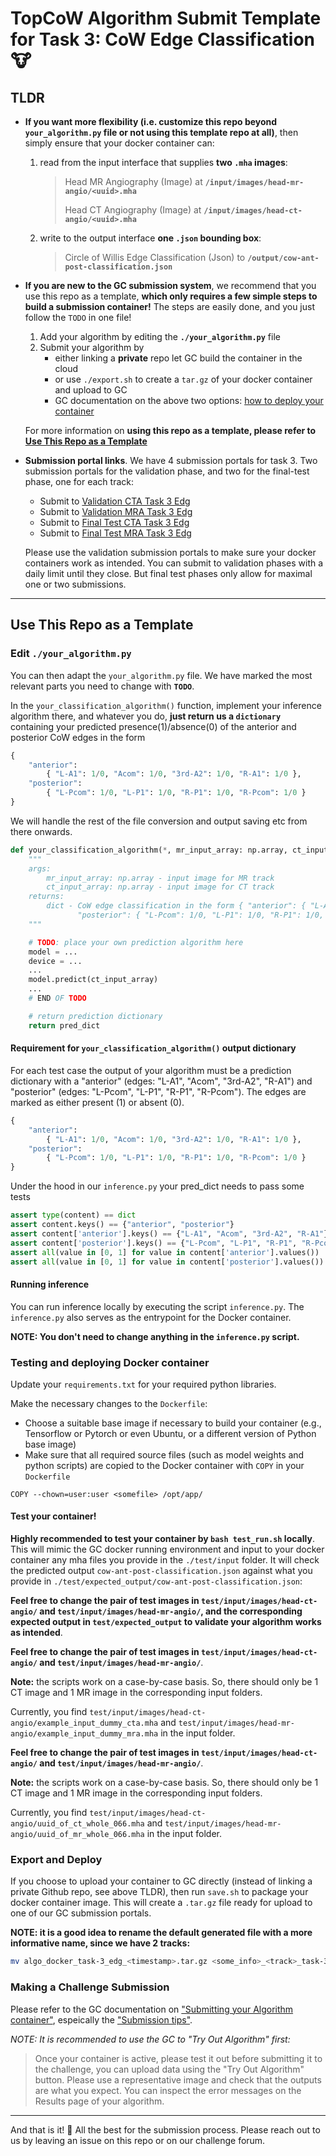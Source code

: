 # TopCoW Algorithm Submit Template for Task 3: CoW Edge Classification 🐮

## TLDR

* **If you want more flexibility (i.e. customize this repo beyond `your_algorithm.py` file or not using this template repo at all)**, then simply ensure that your docker container can:
  1. read from the input interface that supplies **two `.mha` images**:

        > Head MR Angiography (Image) at **`/input/images/head-mr-angio/<uuid>.mha`**
        >
        > Head CT Angiography (Image) at **`/input/images/head-ct-angio/<uuid>.mha`**

  2. write to the output interface **one `.json` bounding box**:

        > Circle of Willis Edge Classification (Json) to **`/output/cow-ant-post-classification.json`**


* **If you are new to the GC submission system**, we recommend that you use this repo as a template, **which only requires a few simple steps to build a submission container!**
The steps are easily done, and you just follow the `TODO` in one file!

    1. Add your algorithm by editing the **`./your_algorithm.py`** file
    3. Submit your algorithm by
        - either linking a **private** repo let GC build the container in the cloud
        - or use `./export.sh` to create a `tar.gz` of your docker container and upload to GC
        - GC documentation on the above two options: [how to deploy your container](https://grand-challenge.org/documentation/test-and-deploy-your-container/)


  For more information on **using this repo as a template, please refer to [Use This Repo as a Template](#use-this-repo-as-a-template)**


* **Submission portal links**. We have 4 submission portals for task 3. Two submission portals for the validation phase, and two for the final-test phase, one for each track:
    * Submit to [Validation CTA Task 3 Edg](https://topcow24.grand-challenge.org/evaluation/validation-cta-task-3-edg/submissions/create/)
    * Submit to [Validation MRA Task 3 Edg](https://topcow24.grand-challenge.org/evaluation/validation-mra-task-3-edg/submissions/create/)
    * Submit to [Final Test CTA Task 3 Edg](https://topcow24.grand-challenge.org/evaluation/finaltest-cta-task-3-edg/submissions/create/)
    * Submit to [Final Test MRA Task 3 Edg](https://topcow24.grand-challenge.org/evaluation/finaltest-mra-task-3-edg/submissions/create/)

    Please use the validation submission portals to make sure your docker containers work as intended.
    You can submit to validation phases with a daily limit until they close.
    But final test phases only allow for maximal one or two submissions.

---

## Use This Repo as a Template

### Edit `./your_algorithm.py`

You can then adapt the `your_algorithm.py` file. We have marked the most relevant parts you need to change with **`TODO`**.

In the `your_classification_algorithm()` function, implement your inference algorithm there, and whatever you do,
**just return us a `dictionary`** containing your predicted presence(1)/absence(0) of the anterior and posterior CoW edges in the form
```python
{ 
    "anterior": 
        { "L-A1": 1/0, "Acom": 1/0, "3rd-A2": 1/0, "R-A1": 1/0 }, 
    "posterior": 
        { "L-Pcom": 1/0, "L-P1": 1/0, "R-P1": 1/0, "R-Pcom": 1/0 } 
}
```
We will handle the rest of the file conversion and output saving etc from there onwards.

```python
def your_classification_algorithm(*, mr_input_array: np.array, ct_input_array: np.array) -> dict:
    """
    args:
        mr_input_array: np.array - input image for MR track
        ct_input_array: np.array - input image for CT track
    returns:
        dict - CoW edge classification in the form { "anterior": { "L-A1": 1/0, "Acom": 1/0, "3rd-A2": 1/0, "R-A1": 1/0 }, 
               "posterior": { "L-Pcom": 1/0, "L-P1": 1/0, "R-P1": 1/0, "R-Pcom": 1/0 } }
    """

    # TODO: place your own prediction algorithm here
    model = ...
    device = ...
    ...
    model.predict(ct_input_array)
    ...
    # END OF TODO

    # return prediction dictionary
    return pred_dict
```

#### Requirement for `your_classification_algorithm()` output dictionary

For each test case the output of your algorithm must be a prediction dictionary with a "anterior" (edges: "L-A1", "Acom", "3rd-A2", "R-A1") and "posterior" (edges: "L-Pcom", "L-P1", "R-P1", "R-Pcom"). The edges are marked as either present (1) or absent (0).
```python
{ 
    "anterior": 
        { "L-A1": 1/0, "Acom": 1/0, "3rd-A2": 1/0, "R-A1": 1/0 }, 
    "posterior": 
        { "L-Pcom": 1/0, "L-P1": 1/0, "R-P1": 1/0, "R-Pcom": 1/0 } 
}
```
Under the hood in our `inference.py` your pred_dict needs to pass some tests
```python
assert type(content) == dict
assert content.keys() == {"anterior", "posterior"}
assert content['anterior'].keys() == {"L-A1", "Acom", "3rd-A2", "R-A1"}
assert content['posterior'].keys() == {"L-Pcom", "L-P1", "R-P1", "R-Pcom"}
assert all(value in [0, 1] for value in content['anterior'].values())
assert all(value in [0, 1] for value in content['posterior'].values())
```

#### Running inference

You can run inference locally by executing the script `inference.py`. The `inference.py` also serves as the entrypoint for the Docker container. 

**NOTE: You don't need to change anything in the `inference.py` script.**

### Testing and deploying Docker container

Update your `requirements.txt` for your required python libraries.

Make the necessary changes to the `Dockerfile`:

* Choose a suitable base image if necessary to build your container (e.g., Tensorflow or Pytorch or even Ubuntu, or a different version of Python base image)
* Make sure that all required source files (such as model weights and python scripts) are copied to the Docker container with `COPY` in your `Dockerfile`

```docker
COPY --chown=user:user <somefile> /opt/app/
```

#### **Test your container!**

**Highly recommended to test your container by `bash test_run.sh` locally**. This will mimic the GC docker running environment and input to your docker container any mha files you provide in the `./test/input` folder. It will check the predicted output `cow-ant-post-classification.json` against what you provide in `./test/expected_output/cow-ant-post-classification.json`:

**Feel free to change the pair of test images in `test/input/images/head-ct-angio/` and `test/input/images/head-mr-angio/`, and the corresponding expected output in `test/expected_output` to validate your algorithm works as intended**.

**Feel free to change the pair of test images in `test/input/images/head-ct-angio/` and `test/input/images/head-mr-angio/`**.

**Note:** the scripts work on a case-by-case basis. So, there should only be 1 CT image and 1 MR image in the corresponding input folders.

Currently, you find `test/input/images/head-ct-angio/example_input_dummy_cta.mha` and `test/input/images/head-mr-angio/example_input_dummy_mra.mha` in the input folder.


**Feel free to change the pair of test images in `test/input/images/head-ct-angio/` and `test/input/images/head-mr-angio/`**.

**Note:** the scripts work on a case-by-case basis. So, there should only be 1 CT image and 1 MR image in the corresponding input folders.

Currently, you find `test/input/images/head-ct-angio/uuid_of_ct_whole_066.mha` and `test/input/images/head-mr-angio/uuid_of_mr_whole_066.mha` in the input folder.

### Export and Deploy

If you choose to upload your container to GC directly (instead of linking a private Github repo, see above TLDR), then run `save.sh` to package your docker container image. This will create a `.tar.gz` file ready for upload to one of our GC submission portals.

**NOTE: it is a good idea to rename the default generated file with a more informative name, since we have 2 tracks:**

```bash
mv algo_docker_task-3_edg_<timestamp>.tar.gz <some_info>_<track>_task-3_edg_<timestamp>.tar.gz
```

### Making a Challenge Submission

Please refer to the GC documentation on ["Submitting your Algorithm container"](https://grand-challenge.org/documentation/making-a-challenge-submission/#submitting-your-algorithm-container), espeically the ["Submission tips"](https://grand-challenge.org/documentation/making-a-challenge-submission/#submission-tips).

_NOTE: It is recommended to use the GC to "Try Out Algorithm" first:_
> Once your container is active, please test it out before submitting it to the challenge, you can upload data using the "Try Out Algorithm" button. Please use a representative image and check that the outputs are what you expect. You can inspect the error messages on the Results page of your algorithm.

---

And that is it! 🤠
All the best for the submission process.
Please reach out to us by leaving an issue on this repo or on our challenge forum.